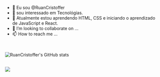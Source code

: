 - 👋 Eu sou @RuanCristoffer
- 👀 sou interessado em Tecnológias.
- 🌱 Atualmente estou aprendendo HTML, CSS e iniciando o aprendizado de JavaScript e React.
- 💞️ I’m looking to collaborate on ...
- 📫 How to reach me ...
<br>

![RuanCristoffer's GitHub stats](https://github-readme-stats.vercel.app/api?username=RuanCristoffer)

<br>
<img src= "https://github-readme-stats.vercel.app/api/top-langs/?username=RuanCristoffer"
<!---
RuanCristoffer/RuanCristoffer is a ✨ special ✨ repository because its `README.md` (this file) appears on your GitHub profile.
You can click the Preview link to take a look at your changes.
--->
